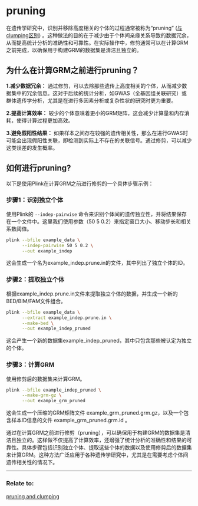# pruning

在遗传学研究中，识别并移除高度相关的个体的过程通常被称为“pruning” ([与clumping区别](./pruning-clumping.md)) 。这种做法的目的在于减少由于个体间亲缘关系导致的数据冗余，从而提高统计分析的准确性和可靠性。在实际操作中，修剪通常可以在计算GRM之前完成，以确保用于构建GRM的数据集是清洁且独立的。

## 为什么在计算GRM之前进行pruning？

**1\.减少数据冗余：** 通过修剪，可以去除那些遗传上高度相关的个体，从而减少数据集中的冗余信息。这对于后续的统计分析，如GWAS（全基因组关联研究）或群体遗传学分析，尤其是在进行多因素分析或复杂性状的研究时更为重要。

**2\.提高计算效率：** 较少的个体意味着更小的GRM矩阵，这会减少计算量和内存消耗，使得计算过程更加高效。

**3\.避免假阳性结果：** 如果样本之间存在较强的遗传相关性，那么在进行GWAS时可能会出现假阳性关联，即检测到实际上不存在的关联信号。通过修剪，可以减少这类误差的发生概率。

## 如何进行pruning?

以下是使用Plink在计算GRM之前进行修剪的一个具体步骤示例：

### 步骤1：识别独立个体

使用Plink的 `--indep-pairwise` 命令来识别个体间的遗传独立性，并将结果保存在一个文件中。这里我们使用参数（50 5 0.2）来指定窗口大小、移动步长和相关系数阈值。

````bash
plink --bfile example_data \
      --indep-pairwise 50 5 0.2 \
      --out example_indep
````

这会生成一个名为example_indep.prune.in的文件，其中列出了独立个体的ID。

### 步骤2：提取独立个体
根据example_indep.prune.in文件来提取独立个体的数据，并生成一个新的BED/BIM/FAM文件组合。

````bash
plink --bfile example_data \
      --extract example_indep.prune.in \
      --make-bed \
      --out example_indep_pruned
````

这会产生一个新的数据集example_indep_pruned，其中只包含那些被认定为独立的个体。

### 步骤3：计算GRM
使用修剪后的数据集来计算GRM。

````bash
plink --bfile example_indep_pruned \
      --make-grm-gz \
      --out example_grm_pruned
````

这会生成一个压缩的GRM矩阵文件 example_grm_pruned.grm.gz，以及一个包含样本ID信息的文件 example_grm_pruned.grm.id 。

通过在计算GRM之前进行修剪（pruning），可以确保用于构建GRM的数据集是清洁且独立的。这样做不仅提高了计算效率，还增强了统计分析的准确性和结果的可靠性。具体步骤包括识别独立个体、提取这些个体的数据以及使用修剪后的数据集来计算GRM。这种方法广泛应用于各种遗传学研究中，尤其是在需要考虑个体间遗传相关性的情况下。

***
### Relate to:

[pruning and clumping](./pruning-clumping.md)